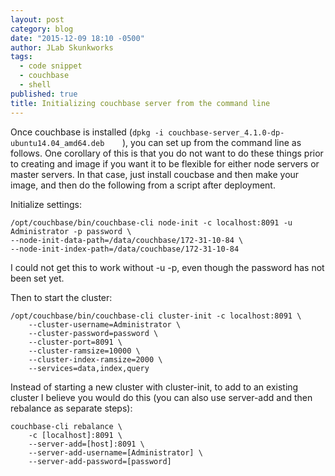```yaml
---
layout: post
category: blog
date: "2015-12-09 18:10 -0500"
author: JLab Skunkworks
tags: 
  - code snippet
  - couchbase
  - shell
published: true
title: Initializing couchbase server from the command line
---
```


Once couchbase is installed (`dpkg -i couchbase-server_4.1.0-dp-ubuntu14.04_amd64.deb    `), you can set up from the command line as follows.  One corollary of this is that you do not want to do these things prior to creating and image if you want it to be flexible for either node servers or master servers.  In that case, just install coucbase and then make your image, and then do the following from a script after deployment.

Initialize settings:

```Shell
/opt/couchbase/bin/couchbase-cli node-init -c localhost:8091 -u Administrator -p password \
--node-init-data-path=/data/couchbase/172-31-10-84 \
--node-init-index-path=/data/couchbase/172-31-10-84 
```
I could not get this to work without -u -p, even though the password has not been set yet.

Then to start the cluster:
```Shell
/opt/couchbase/bin/couchbase-cli cluster-init -c localhost:8091 \
	--cluster-username=Administrator \
	--cluster-password=password \
	--cluster-port=8091 \
	--cluster-ramsize=10000 \
	--cluster-index-ramsize=2000 \
	--services=data,index,query
```
Instead of starting a new cluster with cluster-init, to add to an existing cluster I believe you would do this (you can also use server-add and then rebalance as separate steps):

```Shell
couchbase-cli rebalance \
    -c [localhost]:8091 \
    --server-add=[host]:8091 \ 
    --server-add-username=[Administrator] \ 
    --server-add-password=[password]
```
